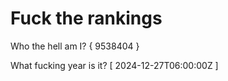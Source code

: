 # Fuck the rankings

Who the hell am I?
{ 9538404 }

What fucking year is it?
[ 2024-12-27T06:00:00Z ]

